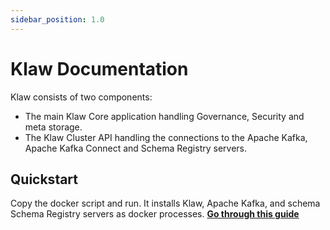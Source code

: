 ```yaml
---
sidebar_position: 1.0
---
```


# Klaw Documentation

Klaw consists of two components:

- The main Klaw Core application handling Governance, Security and meta storage.
- The Klaw Cluster API handling the connections to the Apache Kafka,
  Apache Kafka Connect and Schema Registry servers.

## Quickstart

Copy the docker script and run. It installs Klaw, Apache Kafka, and schema Schema Registry servers as docker processes. [**Go through
this guide**](./quickstart)
